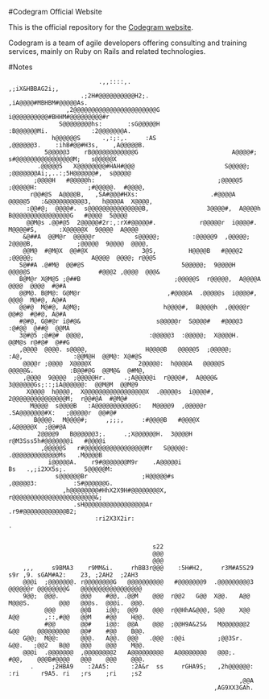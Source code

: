 #Codegram Official Website

This is the official repository for the [Codegram
website](http://codegram.com).

Codegram is a team of agile developers offering consulting and training
services, mainly on Ruby on Rails and related technologies.

#Notes

                             .,,::::,.                                         ,;iX&HBBAG2i;,                   
                        .;2H#@@@@@@@@@@H2;.                                ,iA@@@@#MBHBM#@@@@@As.               
                    ,2@@@@@@@@@@@@@@@@@@@@@@@G                          i@@@@@@@@@@#BHHM#@@@@@@@@@#r            
                  S@@@@@@@@hs:       :sG@@@@@H                       :B@@@@@@Mi.            :2@@@@@@@A.         
                h@@@@@@S      .,:;:,.     :AS                      ,@@@@@@3.    :ihB#@@#H3s,    ,A@@@@@B.       
              5@@@@@3    rB@@@@@@@@@@@@G                          A@@@@#;   s#@@@@@@@@@@@@@@@@M;   s@@@@@X      
            .@@@@@5   X@@@@@@@@#HAH#@@@                         S@@@@@;  ;@@@@@@@Ai;,..:;5H@@@@@@#,  s@@@@@     
           ;@@@@H   #@@@@@h:                                  ;@@@@@5  ;@@@@@H:              ;#@@@@@.  #@@@@,   
          r@@#@S  A@@@@B,   ,SA#@@@#HXs:                    .#@@@@A   @@@@@5   :&@@@@@@@@@@3,   h@@@@A  X@@@@,  
         :@@#@;  @@@@#.  s@@@@@@@@@@@@@@@B,                3@@@@#,  A@@@@h   B@@@@@@@@@@@@@@@@G   #@@@@  5@@@@  
         @@M@s .@@#@5  2@@@@@#2r:,:rX#@@@@@#.            r@@@@@r  i@@@@#.  M@@@@#S,      :X@@@@@X  9@@@@  A@@@@ 
        &@##A  @@M@r  @@@@@r           s@@@@@;         :@@@@@9  ,@@@@@;  2@@@@B,            ;@@@@@  9@@@@  @@@@,
        @@M@  #@M@X  @@#@X               3@S,         H@@@@B   #@@@@2  ;@@@@@;                A@@@@  @@@@; r@@@5
       S@##A .@#M@  @@#@S                           5@@@@@;  9@@@@H   @@@@@S                   #@@@2 ,@@@@  @@@&
       B@M@r X@M@5 ;@##B                          ;@@@@@S  r@@@@@,  A@@@@A                      @@@@  @@@@  #@#A
       @@M@. B@M@: G@M@r                        ,#@@@@A  .@@@@@s  i@@@@#,                       @@@@  M@#@, A@#A
       @@#@  M@#@, A@M@;                       h@@@@#,  B@@@@h  ,@@@@@r                         @@#@  #@#@, A@#A
       #@#@, G@#@r i@#@&                     s@@@@@r  S@@@@#   #@@@@3                          :@#@@  @##@  @@MA
       3@#@5 ;@#@#  @@@@,                  :@@@@@3  :@@@@@;  X@@@@H.                           @@M@s r@#@#  @##G
       ,@@@@  @@@@. s@@@@,                H@@@@B   @@@@@5  ;@@@@@;         :A@,              :@@M@H  @@M@: X@#@S
        @@@@r ;@@@@  X@@@@X             2@@@@@:  h@@@@A   @@@@@S          @@@@@&.          :B@@#@G  @@M@&  @#M@,
        ,@@@@  9@@@@  ;@@@@@Hr.     .;A@@@@@i  r@@@@#,  A@@@@&             3@@@@@@Gs;::;iA@@@@@@:  @@M@M  @@M@9 
         X@@@@  h@@@@,  X@@@@@@@@@@@@@@@@@X  .@@@@@s  i@@@@#,                2@@@@@@@@@@@@@@@M;  r@@#@A  #@M@#  
          M@@@@  s@@@@B   :A@@@@@@@@@@@G:   M@@@@9  ,@@@@@r                    .SA@@@@@@@#X:   ;@@@@@r  @@#@#   
           B@@@@.  M@@@@#;     ,;;;,     :#@@@@B   #@@@@X                                   ,&@@@@@X  ;@@#@A    
            2@@@@9   B@@@@@@3;.     .;X@@@@@@H.  3@@@@H                         r@M3Sss5h#@@@@@@@i   #@@@@i     
             ,@@@@@S   r#@@@@@@@@@@@@@@@@@Mr   S@@@@@:                         .@@@@@@@@@@@@@Ms   .M@@@@B       
               i@@@@@A.    r9#@@@@@@@M9r    .A@@@@@i                       Bs   .,;i2XX5s;.     5@@@@@M:        
                 s@@@@@@Br               ;H@@@@@#s                       ,@@@@@3:          :S#@@@@@@G.          
                   ,h@@@@@@@@#HhX2X9H#@@@@@@@@X,                         r@@@@@@@@@@@@@@@@@@@@@@@&;             
                      .sH@@@@@@@@@@@@@@@@@Ar                                .r9#@@@@@@@@@@@@B2;                 
                            :ri2X3X2ir:                                              .                          
                                                                                                                
                                                                                                                
                                            s22                                                                 
                                            @@@                                                                 
                                            @@@                                                                 
        ,,,     s9BMA3    r9MM&i.     rhBB3r@@@    :5H#H2,     r3M#A5S29  s9r ,9. sGAM#A2:    23, ;2AH2  ;2AH3  
        @@@i  ;@@@@@@@. r@@@@@@@@G   @@@@@@@@@@   #@@@@@@@9  .@@@@@@@@@3  @@@@@@r @@@@@@@@G   @@@@@@@@@@@@@@@@@ 
        9@@;  @@@.      @@@    #@@, .@@M    @@@  r@@2   G@@  X@@.   A@@   M@@@S.        @@@   @@@s.  @@@i.  @@@.
              @@@       @@B    i@@;  @@9    @@@  r@@HhA&@@@, S@@    X@@   A@@       ,::,#@@   @@M    #@@    H@@.
              #@@       @@#    i@@:  @@A    @@@  ;@@H9A&2S&   M@@@@@@@2   &@@     @@@@@@@@@   @@#    #@@    B@@.
        G@@;  M@@:      @@@.   A@@.  @@@   .@@@  :@@i         ;@@3Sr.     &@@.   ;@@2   B@@   @@@    @@@    M@@.
        @@@i  .@@@@@@@  ,@@@@@@@@2   A@@@@@@@@@   A@@@@@@@@   @@@;.       #@@,    @@@B#@@@@   @@@    @@@    @@@.
          .     ;2HBA9    :2AA5:      :2A&r  ss     rGHA9S;   ,2h@@@@@@:  :ri      r9A5. ri   ;rs    ;ri    ;s2 
                                                                    ,@@A                                        
                                                             ,AG9XX3GAh. 

